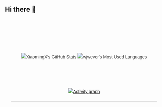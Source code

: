 ## Hi there 👋

<div style="display: flex; flex-direction: column; align-items: center; font-family: Arial, sans-serif; max-width: 800px; margin: 0 auto; padding: 20px; line-height: 1.6; color: #333;">
    <div style="display: flex; justify-content: space-between; align-items: center; height: 200px;">
      <p align="center">
      <img src="https://kv.jobleap4u.com/xiaomingx-count" style="width: 0; height: 0; border: none; display: block;" alt="" />
      <img  src="https://github-readme-stats.vercel.app/api?username=wjwever&theme=transparent&count_private=true&show_icons=true&rank_icon=github&locale=en" alt="XiaomingX's GitHub Stats" />
      <img  src="https://github-readme-stats.vercel.app/api/top-langs?username=wjwever&theme=transparent&layout=donut&hide=css,php,ClassASP&langs_count=3&border_radius=8&show_icons=true&locale=en" alt="wjwever's Most Used Languages" />
    </p>
    </div>
    <a href="https://github.com/ashutosh00710/github-readme-activity-graph">
      <img src="https://github-readme-activity-graph.vercel.app/graph?username=wjwever&theme=xcode&hide_border=true" alt="Activity graph">
    </a>
  <hr style="border: none; height: 1px; background-color: #ccc; margin: 20px 0; width: 100%;">
</div>
